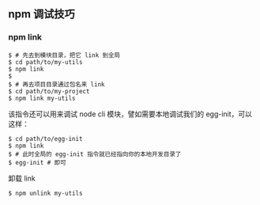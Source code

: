 ## npm 调试技巧

### npm link
```
$ # 先去到模块目录，把它 link 到全局
$ cd path/to/my-utils
$ npm link
$
$ # 再去项目目录通过包名来 link
$ cd path/to/my-project
$ npm link my-utils
```

该指令还可以用来调试 node cli 模块，譬如需要本地调试我们的 egg-init，可以这样：
```
$ cd path/to/egg-init
$ npm link
$ # 此时全局的 egg-init 指令就已经指向你的本地开发目录了
$ egg-init # 即可
```

卸载 link
```
$ npm unlink my-utils
```